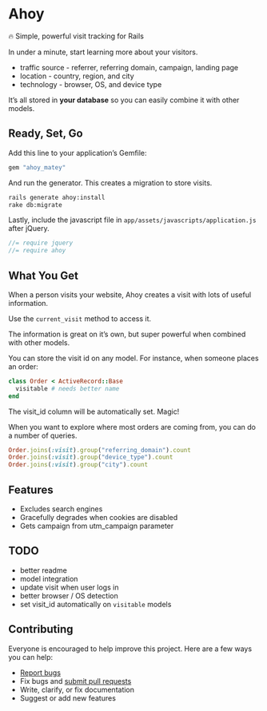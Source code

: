 # Ahoy

:fire: Simple, powerful visit tracking for Rails

In under a minute, start learning more about your visitors.

- traffic source - referrer, referring domain, campaign, landing page
- location - country, region, and city
- technology - browser, OS, and device type

It’s all stored in **your database** so you can easily combine it with other models.

## Ready, Set, Go

Add this line to your application’s Gemfile:

```ruby
gem "ahoy_matey"
```

And run the generator. This creates a migration to store visits.

```sh
rails generate ahoy:install
rake db:migrate
```

Lastly, include the javascript file in `app/assets/javascripts/application.js` after jQuery.

```javascript
//= require jquery
//= require ahoy
```

## What You Get

When a person visits your website, Ahoy creates a visit with lots of useful information.

Use the `current_visit` method to access it.

The information is great on it’s own, but super powerful when combined with other models.

You can store the visit id on any model. For instance, when someone places an order:

```ruby
class Order < ActiveRecord::Base
  visitable # needs better name
end
```

The visit_id column will be automatically set. Magic!

When you want to explore where most orders are coming from, you can do a number of queries.

```ruby
Order.joins(:visit).group("referring_domain").count
Order.joins(:visit).group("device_type").count
Order.joins(:visit).group("city").count
```

## Features

- Excludes search engines
- Gracefully degrades when cookies are disabled
- Gets campaign from utm_campaign parameter

## TODO

- better readme
- model integration
- update visit when user logs in
- better browser / OS detection
- set visit_id automatically on `visitable` models

## Contributing

Everyone is encouraged to help improve this project. Here are a few ways you can help:

- [Report bugs](https://github.com/ankane/ahoy/issues)
- Fix bugs and [submit pull requests](https://github.com/ankane/ahoy/pulls)
- Write, clarify, or fix documentation
- Suggest or add new features
